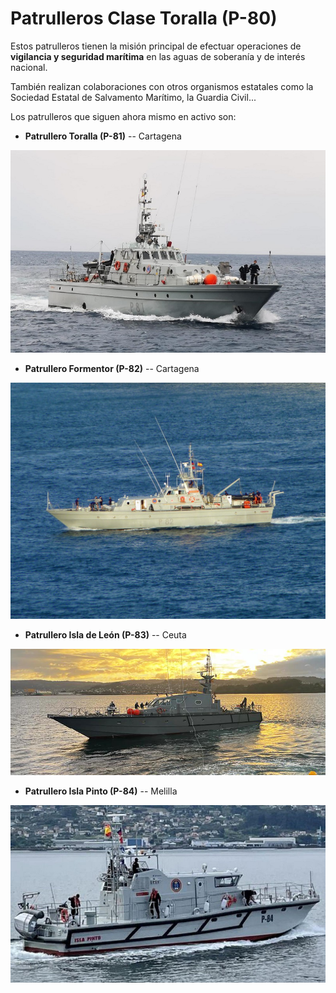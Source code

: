 # Patrulleros Clase Toralla (P-80)
Estos patrulleros tienen la misión principal de efectuar operaciones de **vigilancia y seguridad marítima** en las aguas de soberanía y de interés nacional.

También realizan colaboraciones con otros organismos estatales como la Sociedad Estatal de Salvamento Marítimo, la Guardia Civil...

Los patrulleros que siguen ahora mismo en activo son:

- **Patrullero Toralla (P-81)** -- Cartagena

<img src="../../img/p-81.jpg"></img>

- **Patrullero Formentor (P-82)** -- Cartagena

<img src="../../img/p-82.jpg"></img>

- **Patrullero Isla de León (P-83)** -- Ceuta

<img src="../../img/p-83.jpg"></img>

- **Patrullero Isla Pinto (P-84)** -- Melilla

<img src="../../img/p-84.jpg"></img>
